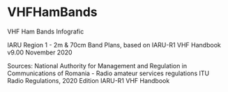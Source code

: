 # VHFHamBands
VHF Ham Bands Infografic

IARU Region 1 - 2m & 70cm Band Plans, based on IARU-R1 VHF Handbook v9.00 November 2020

Sources:
National Authority for Management and Regulation in Communications of Romania - Radio amateur services regulations
ITU Radio Regulations, 2020 Edition
IARU-R1 VHF Handbook

